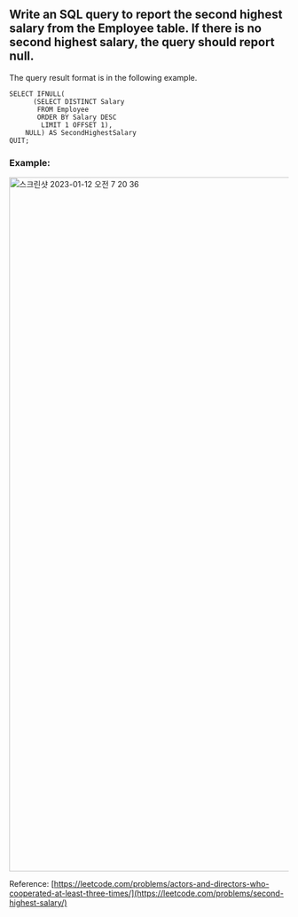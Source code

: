 ## Write an SQL query to report the second highest salary from the Employee table. If there is no second highest salary, the query should report null.

The query result format is in the following example.



```SAS
SELECT IFNULL(
      (SELECT DISTINCT Salary
       FROM Employee
       ORDER BY Salary DESC
        LIMIT 1 OFFSET 1),
    NULL) AS SecondHighestSalary
QUIT;
```


### Example:
<img width="1251" alt="스크린샷 2023-01-12 오전 7 20 36" src="https://user-images.githubusercontent.com/107760647/211930323-992e2946-6d77-491a-b9cc-2d8d328f2bb9.png">



Reference:
[https://leetcode.com/problems/actors-and-directors-who-cooperated-at-least-three-times/](https://leetcode.com/problems/second-highest-salary/)
